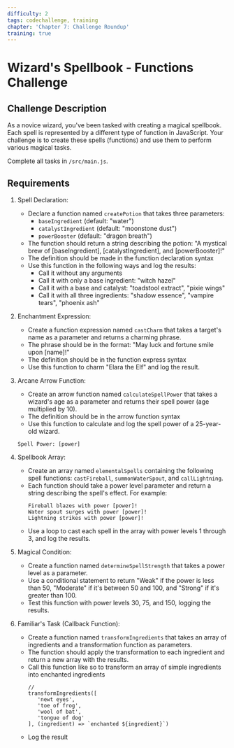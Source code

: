 ```yaml
---
difficulty: 2
tags: codechallenge, training
chapter: 'Chapter 7: Challenge Roundup'
training: true
---
```


# Wizard's Spellbook - Functions Challenge

## Challenge Description

As a novice wizard, you've been tasked with creating a magical spellbook. Each spell is represented by a different type of function in JavaScript. Your challenge is to create these spells (functions) and use them to perform various magical tasks.

Complete all tasks in `/src/main.js`.

## Requirements

1. Spell Declaration:

   - Declare a function named `createPotion` that takes three parameters:
     - `baseIngredient` (default: "water")
     - `catalystIngredient` (default: "moonstone dust")
     - `powerBooster` (default: "dragon breath")
   - The function should return a string describing the potion: "A mystical brew of [baseIngredient], [catalystIngredient], and [powerBooster]!"
   - The definition should be made in the function declaration syntax
   - Use this function in the following ways and log the results:
     - Call it without any arguments
     - Call it with only a base ingredient: "witch hazel"
     - Call it with a base and catalyst: "toadstool extract", "pixie wings"
     - Call it with all three ingredients: "shadow essence", "vampire tears", "phoenix ash"

2. Enchantment Expression:

   - Create a function expression named `castCharm` that takes a target's name as a parameter and returns a charming phrase.
   - The phrase should be in the format: "May luck and fortune smile upon [name]!"
   - The definition should be in the function express syntax
   - Use this function to charm "Elara the Elf" and log the result.

3. Arcane Arrow Function:

   - Create an arrow function named `calculateSpellPower` that takes a wizard's age as a parameter and returns their spell power (age multiplied by 10).
   - The definition should be in the arrow function syntax
   - Use this function to calculate and log the spell power of a 25-year-old wizard.

   ```
   Spell Power: [power]
   ```

4. Spellbook Array:

   - Create an array named `elementalSpells` containing the following spell functions: `castFireball`, `summonWaterSpout`, and `callLightning`.
   - Each function should take a power level parameter and return a string describing the spell's effect. For example:
     ```
     Fireball blazes with power [power]!
     Water spout surges with power [power]!
     Lightning strikes with power [power]!
     ```
   - Use a loop to cast each spell in the array with power levels 1 through 3, and log the results.

5. Magical Condition:

   - Create a function named `determineSpellStrength` that takes a power level as a parameter.
   - Use a conditional statement to return "Weak" if the power is less than 50, "Moderate" if it's between 50 and 100, and "Strong" if it's greater than 100.
   - Test this function with power levels 30, 75, and 150, logging the results.

6. Familiar's Task (Callback Function):
   - Create a function named `transformIngredients` that takes an array of ingredients and a transformation function as parameters.
   - The function should apply the transformation to each ingredient and return a new array with the results.
   - Call this function like so to transform an array of simple ingredients into enchanted ingredients
     ```
     //
     transformIngredients([
        'newt eyes',
        'toe of frog',
        'wool of bat',
        'tongue of dog'
     ], (ingredient) => `enchanted ${ingredient}`)
     ```
   - Log the result

